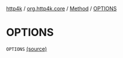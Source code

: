 [http4k](../../index.md) / [org.http4k.core](../index.md) / [Method](index.md) / [OPTIONS](./-o-p-t-i-o-n-s.md)

# OPTIONS

`OPTIONS` [(source)](https://github.com/http4k/http4k/blob/master/http4k-core/src/main/kotlin/org/http4k/core/http.kt#L154)